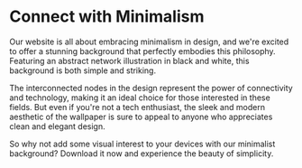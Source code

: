 <!--font:Montserrat-->

# Connect with Minimalism

Our website is all about embracing minimalism in design, and we're excited to offer a stunning background that perfectly embodies this philosophy. Featuring an abstract network illustration in black and white, this background is both simple and striking.

The interconnected nodes in the design represent the power of connectivity and technology, making it an ideal choice for those interested in these fields. But even if you're not a tech enthusiast, the sleek and modern aesthetic of the wallpaper is sure to appeal to anyone who appreciates clean and elegant design.

So why not add some visual interest to your devices with our minimalist background? Download it now and experience the beauty of simplicity.

<!--

Write me markdown content of website with wallpaper:

"A wallpaper with a simple illustration of an abstract network, in a minimal color palette of black and white."

The header of the page should not be copy of the text but rather a real content of the website which is using this wallpaper.


---


# Abstract Network Wallpaper

Welcome to our website featuring a minimalist wallpaper with an abstract network illustration. The design features a simple yet captivating depiction of interconnected nodes in a black and white color palette.

This wallpaper is perfect for those who appreciate clean and modern aesthetics, as well as those who are interested in technology and connectivity. Whether you're looking to spruce up your desktop background or add some visual interest to your phone screen, this wallpaper is sure to impress.

Download the wallpaper now and enjoy the sleek and stylish design on all of your devices.


---


Heading should not include word "wallpaper". The website should not be about the wallpaper itself, wallpaper is just a related background, rewrite whole content.


---


# Connect with Minimalism

Our website is all about embracing minimalism in design, and we're excited to offer a stunning background that perfectly embodies this philosophy. Featuring an abstract network illustration in black and white, this background is both simple and striking.

The interconnected nodes in the design represent the power of connectivity and technology, making it an ideal choice for those interested in these fields. But even if you're not a tech enthusiast, the sleek and modern aesthetic of the wallpaper is sure to appeal to anyone who appreciates clean and elegant design.

So why not add some visual interest to your devices with our minimalist background? Download it now and experience the beauty of simplicity.


---


Write me a Google font which is best fitting for the website.

Pick from the list:
- Open Sans
- Lobster
- Exo 2
- Playfair Display
- Roboto
- Futura
- Poppins
- Orbitron
- Barlow Condensed
- Dancing Script
- Raleway
- Lato
- Alegreya
- IBM Plex Sans
- Great Vibes
- Montserrat
- Inter


Write just the font name nothing else.


---


Montserrat

-->
